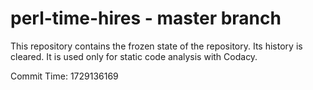 # perl-time-hires - master branch

This repository contains the frozen state of the repository.
Its history is cleared. It is used only for static code
analysis with Codacy.

Commit Time: 1729136169
